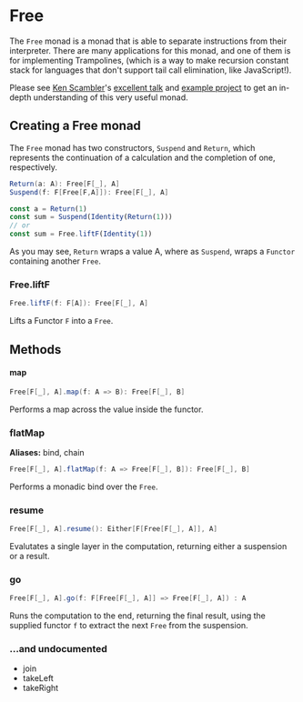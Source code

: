 # Free

The `Free` monad is a monad that is able to separate instructions from their interpreter. There are many applications for this monad, and one of them is for implementing Trampolines, (which is a way to make recursion constant stack for languages that don't support tail call elimination, like JavaScript!).

Please see [Ken Scambler](http://twitter.com/KenScambler)'s [excellent talk](http://www.slideshare.net/kenbot/running-free-with-the-monads) and [example project](https://github.com/kenbot/free) to get an in-depth understanding of this very useful monad.

## Creating a Free monad

The `Free` monad has two constructors, `Suspend` and `Return`, which represents the continuation of a calculation and the completion of one, respectively.

```scala
Return(a: A): Free[F[_], A]
Suspend(f: F[Free[F,A]]): Free[F[_], A]
```

```javascript
const a = Return(1)
const sum = Suspend(Identity(Return(1)))
// or
const sum = Free.liftF(Identity(1))
```

As you may see, `Return` wraps a value A, where as `Suspend`, wraps a `Functor` containing another `Free`.

### Free.liftF

```scala
Free.liftF(f: F[A]): Free[F[_], A]
```

Lifts a Functor `F` into a `Free`.

## Methods

#### map

```scala
Free[F[_], A].map(f: A => B): Free[F[_], B]
```

Performs a map across the value inside the functor.

### flatMap

**Aliases:** bind, chain

```scala
Free[F[_], A].flatMap(f: A => Free[F[_], B]): Free[F[_], B]
```

Performs a monadic bind over the `Free`.

### resume

```scala
Free[F[_], A].resume(): Either[F[Free[F[_], A]], A]
```

Evalutates a single layer in the computation, returning either a suspension or a result.

### go

```scala
Free[F[_], A].go(f: F[Free[F[_], A]] => Free[F[_], A]) : A
```

Runs the computation to the end, returning the final result, using the supplied functor `f` to extract the next `Free` from the suspension.

### ...and undocumented
- join
- takeLeft
- takeRight
